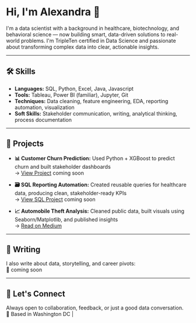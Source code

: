 # Hi, I'm Alexandra 👋

I'm a data scientist with a background in healthcare, biotechnology, and behavioral science — now building smart, data-driven solutions to real-world problems. I'm TripleTen certified in Data Science and passionate about transforming complex data into clear, actionable insights.

---

## 🛠️ Skills
- **Languages:** SQL, Python, Excel, Java, Javascript
- **Tools:** Tableau, Power BI (familiar), Jupyter, Git
- **Techniques:** Data cleaning, feature engineering, EDA, reporting automation, visualization
- **Soft Skills:** Stakeholder communication, writing, analytical thinking, process documentation

---

## 📁 Projects
- **📊 Customer Churn Prediction:** Used Python + XGBoost to predict churn and built stakeholder dashboards  
  → [View Project](https://github.com/data-laboratory) coming soon
  
- **🗃 SQL Reporting Automation:** Created reusable queries for healthcare data, producing clean, stakeholder-ready KPIs  
  → [View SQL Project](https://github.com/data-laboratory) coming soon

- **📈 Automobile Theft Analysis:** Cleaned public data, built visuals using Seaborn/Matplotlib, and published insights  
  → [Read on Medium](https://medium.com/@oyinwa/project-automobile-theft-analysis-python-e9b873ab0626)

---

## 📝 Writing
I also write about data, storytelling, and career pivots:  
📌 coming soon

---

## 💬 Let's Connect
Always open to collaboration, feedback, or just a good data conversation.  
📍 Based in Washington DC | 
